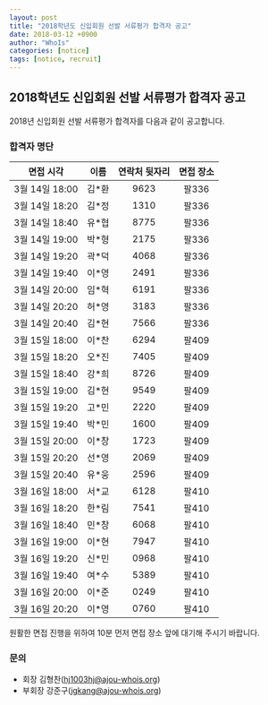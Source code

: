 ```yaml
---
layout: post
title: "2018학년도 신입회원 선발 서류평가 합격자 공고"
date: 2018-03-12 +0900
author: "WhoIs"
categories: [notice]
tags: [notice, recruit]
---
```


## 2018학년도 신입회원 선발 서류평가 합격자 공고
2018년 신입회원 선발 서류평가 합격자를 다음과 같이 공고합니다.

### 합격자 명단

| 면접 시각 | 이름 | 연락처 뒷자리 | 면접 장소 |
|:-:|:-:|:-:|:-:|
| 3월 14일 18:00 | 김*환 | 9623 | 팔336 |
| 3월 14일 18:20 | 김*정 | 1310 | 팔336 |
| 3월 14일 18:40 | 유*협 | 8775 | 팔336 |
| 3월 14일 19:00 | 박*형 | 2175 | 팔336 |
| 3월 14일 19:20 | 곽*덕 | 4068 | 팔336 |
| 3월 14일 19:40 | 이*영 | 2491 | 팔336 |
| 3월 14일 20:00 | 임*혁 | 6191 | 팔336 |
| 3월 14일 20:20 | 허*영 | 3183 | 팔336 |
| 3월 14일 20:40 | 김*현 | 7566 | 팔336 |
| 3월 15일 18:00 | 이*찬 | 6294 | 팔409 |
| 3월 15일 18:20 | 오*진 | 7405 | 팔409 |
| 3월 15일 18:40 | 강*희 | 8726 | 팔409 |
| 3월 15일 19:00 | 김*현 | 9549 | 팔409 |
| 3월 15일 19:20 | 고*민 | 2220 | 팔409 |
| 3월 15일 19:40 | 박*민 | 1600 | 팔409 |
| 3월 15일 20:00 | 이*창 | 1723 | 팔409 |
| 3월 15일 20:20 | 선*영 | 2069 | 팔409 |
| 3월 15일 20:40 | 유*웅 | 2596 | 팔409 |
| 3월 16일 18:00 | 서*교 | 6128 | 팔410 |
| 3월 16일 18:20 | 한*림 | 7541 | 팔410 |
| 3월 16일 18:40 | 민*창 | 6068 | 팔410 |
| 3월 16일 19:00 | 이*현 | 7947 | 팔410 |
| 3월 16일 19:20 | 신*민 | 0968 | 팔410 |
| 3월 16일 19:40 | 여*수 | 5389 | 팔410 |
| 3월 16일 20:00 | 이*준 | 0249 | 팔410 |
| 3월 16일 20:20 | 이*영 | 0760 | 팔410 |

원활한 면접 진행을 위하여 10분 먼저 면접 장소 앞에 대기해 주시기 바랍니다.

### 문의

* 회장 김형찬(hj1003hj@ajou-whois.org)
* 부회장 강준구(jgkang@ajou-whois.org)
